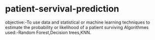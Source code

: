 # patient-servival-prediction
objective:-To use data and statistical or machine learning techniques to estimate the probability or likelihood of a patient surviving
Algorithmes used:-Random Forest,Decision trees,KNN.
